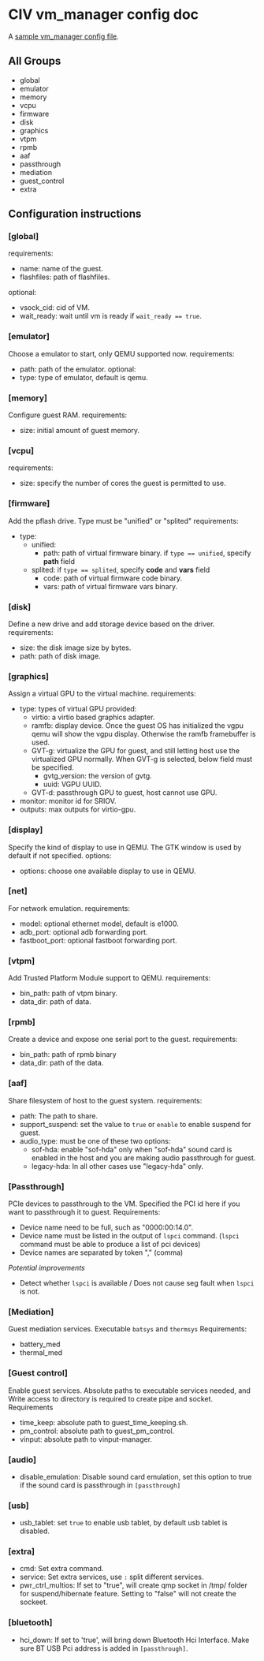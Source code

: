 # CIV vm_manager config doc

A [sample vm_manager config file](../sample/civ-1.ini).

## All Groups

* global
* emulator
* memory
* vcpu
* firmware
* disk
* graphics
* vtpm
* rpmb
* aaf
* passthrough
* mediation
* guest_control
* extra

## Configuration instructions


### [global]

requirements:
- name: name of the guest.
- flashfiles: path of flashfiles.

optional:
- vsock_cid: cid of VM.
- wait_ready: wait until vm is ready if `wait_ready == true`.


### [emulator]

Choose a emulator to start, only QEMU supported now.
requirements:
- path: path of the emulator.
optional:
- type: type of emulator, default is qemu.  


### [memory]

Configure guest RAM.
requirements:
- size: initial amount of guest memory.


### [vcpu]

requirements:
- size: specify the number of cores the guest is permitted to use.


### [firmware]

Add the pflash drive. Type must be "unified" or "splited"
requirements:
- type:
    * unified: 
        * path: path of virtual firmware binary. if `type == unified`, specify **path** field
    * splited: if `type == splited`, specify **code** and **vars** field
        * code: path of virtual firmware code binary. 
        * vars: path of virtual firmware vars binary.


### [disk]

Define a new drive and add storage device based on the driver.
requirements:
- size: the disk image size by bytes.
- path: path of disk image.


### [graphics]

Assign a virtual GPU to the virtual machine.
requirements:
- type: types of virtual GPU provided:
    -  virtio: a virtio based graphics adapter.
    -  ramfb: display device. Once the guest OS has initialized the vgpu qemu will show the vgpu display. Otherwise the ramfb framebuffer is used. 
    -  GVT-g: virtualize the GPU for guest, and still letting host use the virtualized GPU normally. When GVT-g is selected, below field must be specified.
       -  gvtg_version: the version of gvtg. 
       -  uuid: VGPU UUID.
    -  GVT-d: passthrough GPU to guest, host cannot use GPU.
- monitor: monitor id for SRIOV. 
- outputs: max outputs for virtio-gpu. 


### [display]

Specify the kind of display to use in QEMU. The GTK window is used by default if not specified.
options:
- options: choose one available display to use in QEMU.


### [net]

For network emulation.
requirements:
- model: optional ethernet model, default is e1000.
- adb_port: optional adb forwarding port.
- fastboot_port: optional fastboot forwarding port. 


### [vtpm]

Add Trusted Platform Module support to QEMU.
requirements:
- bin_path: path of vtpm binary.
- data_dir: path of data.


### [rpmb]

Create a device and expose one serial port to the guest.
requirements:
- bin_path: path of rpmb binary
- data_dir: path of the data.


### [aaf]

Share filesystem of host to the guest system.
requirements:
- path: The path to share.
- support_suspend: set the value to `true` or `enable` to enable suspend for guest. 
- audio_type:  must be one of these two options:
  - sof-hda: enable "sof-hda" only when "sof-hda" sound card is enabled in the host and you are making audio passthrough for guest. 
  - legacy-hda: In all other cases use "legacy-hda" only.


### [Passthrough]

PCIe devices to passthrough to the VM. Specified the PCI id here if you want to passthrough it to guest.
Requirements: 
- Device name need to be full, such as "0000:00:14.0". 
- Device name must be listed in the output of `lspci` command. (`lspci` command must be able to produce a list of pci devices)
- Device names are separated by token "," (comma)

*Potential improvements*
- Detect whether `lspci` is available / Does not cause seg fault when `lspci` is not. 


### [Mediation]

Guest mediation services. Executable `batsys` and `thermsys`
Requirements:
- battery_med
- thermal_med


### [Guest control]

Enable guest services. Absolute paths to executable services needed, and Write access to directory is required to create pipe and socket.
Requirements
- time_keep: absolute path to guest_time_keeping.sh.
- pm_control: absolute path to guest_pm_control.
- vinput: absolute path to vinput-manager.

### [audio]

- disable_emulation: Disable sound card emulation, set this option to true if the sound card is passthrough in `[passthrough]`

### [usb]
- usb_tablet: set `true` to enable usb tablet, by default usb tablet is disabled.

### [extra]
- cmd: Set extra command.
- service: Set extra services, use `:` split different services.
- pwr_ctrl_multios: If set to "true", will create qmp socket in /tmp/ folder for suspend/hibernate feature. Setting to "false" will not create the sockeet.

### [bluetooth]
- hci_down: If set to 'true', will bring down Bluetooth Hci Interface. Make sure BT USB Pci address is added in `[passthrough]`.
